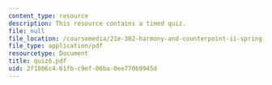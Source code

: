 ```yaml
---
content_type: resource
description: This resource contains a timed quiz.
file: null
file_location: /coursemedia/21m-302-harmony-and-counterpoint-ii-spring-2005/2f1806c461fbc9ef06ba0ee770b9945d_quiz6.pdf
file_type: application/pdf
resourcetype: Document
title: quiz6.pdf
uid: 2f1806c4-61fb-c9ef-06ba-0ee770b9945d
---
```

